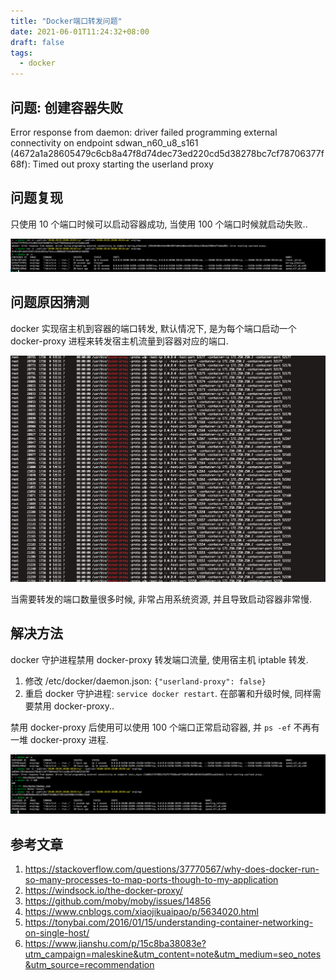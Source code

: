 ```yaml
---
title: "Docker端口转发问题"
date: 2021-06-01T11:24:32+08:00
draft: false
tags:
  - docker
---
```


## 问题: 创建容器失败

Error response from daemon: driver failed programming external connectivity on endpoint sdwan_n60_u8_s161 (4672a1a28605479c6cb8a47f8d74dec73ed220cd5d38278bc7cf78706377f68f): Timed out proxy starting the userland proxy

## 问题复现

只使用 10 个端口时候可以启动容器成功, 当使用 100 个端口时候就启动失败..

![](./01.png)

## 问题原因猜测

docker 实现宿主机到容器的端口转发, 默认情况下, 是为每个端口启动一个 docker-proxy 进程来转发宿主机流量到容器对应的端口.

![](./02.png)

当需要转发的端口数量很多时候, 非常占用系统资源, 并且导致启动容器非常慢.

## 解决方法

docker 守护进程禁用 docker-proxy 转发端口流量, 使用宿主机 iptable 转发.

1. 修改 /etc/docker/daemon.json: `{"userland-proxy": false}`
2. 重启 docker 守护进程: `service docker restart`. 在部署和升级时候, 同样需要禁用 docker-proxy..

禁用 docker-proxy 后使用可以使用 100 个端口正常启动容器, 并 `ps -ef` 不再有一堆 docker-proxy 进程.

![](./03.png)

## 参考文章

1. https://stackoverflow.com/questions/37770567/why-does-docker-run-so-many-processes-to-map-ports-though-to-my-application
2. https://windsock.io/the-docker-proxy/
3. https://github.com/moby/moby/issues/14856
4. https://www.cnblogs.com/xiaojikuaipao/p/5634020.html
5. https://tonybai.com/2016/01/15/understanding-container-networking-on-single-host/
6. https://www.jianshu.com/p/15c8ba38083e?utm_campaign=maleskine&utm_content=note&utm_medium=seo_notes&utm_source=recommendation
